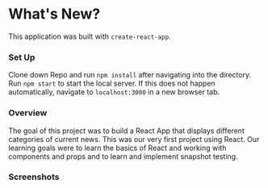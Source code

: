 # What's New?

This application was built with `create-react-app`.

### Set Up

Clone down Repo and run `npm install` after navigating into the directory. 
Run `npm start` to start the local server. If this does not happen automatically, navigate to `localhost:3000` in a new browser tab. 

### Overview

The goal of this project was to build a React App that displays different categories of current news. This was our very first project using React. Our learning goals were to learn the basics of React and working with components and props and to learn and implement snapshot testing.

### Screenshots


